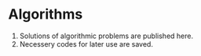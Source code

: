 # Algorithms
1. Solutions of algorithmic problems are published here.
2. Necessery codes for later use are saved.
